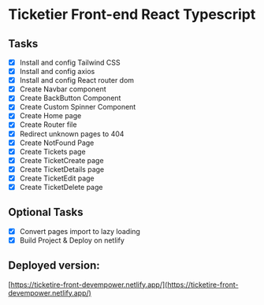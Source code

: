 # Ticketier Front-end React Typescript

## Tasks

-  [x] Install and config Tailwind CSS
-  [x] Install and config axios
-  [x] Install and config React router dom
-  [x] Create Navbar component
-  [x] Create BackButton Component
-  [x] Create Custom Spinner Component
-  [x] Create Home page
-  [x] Create Router file
-  [x] Redirect unknown pages to 404
-  [x] Create NotFound Page
-  [x] Create Tickets page
-  [x] Create TicketCreate page
-  [x] Create TicketDetails page
-  [x] Create TicketEdit page
-  [x] Create TicketDelete page

## Optional Tasks
-  [x] Convert pages import to lazy loading
-  [x] Build Project & Deploy on netlify

## Deployed version:

[https://ticketire-front-devempower.netlify.app/](https://ticketire-front-devempower.netlify.app/)